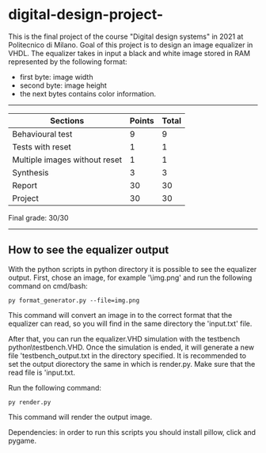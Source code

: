# digital-design-project-
This is the final project of the course "Digital design systems" in 2021 at Politecnico di Milano.
Goal of this project is to design an image equalizer in VHDL. The equalizer takes in input a black and white image stored in RAM represented by the following format:
- first byte: image width
- second byte: image height
- the next bytes contains color information.

---

| Sections | Points | Total | 
| ----------- | ----------- | ----------- |
| Behavioural test | 9 | 9 |
| Tests with reset | 1 | 1 |
| Multiple images without reset | 1 | 1 |
| Synthesis | 3 | 3 |
| Report | 30 | 30 |
| Project | 30 | 30 |

Final grade: 30/30

---
## How to see the equalizer output
With the python scripts in python directory it is possible to see the equalizer output.
First, chose an image, for example '\img.png' and run the following command on cmd/bash:


`py format_generator.py --file=img.png`


This command will convert an image in to the correct format that the equalizer can read, so you will find in the same directory the 'input.txt' file.


After that, you can run the equalizer.VHD simulation with the testbench python\testbench.VHD. Once the simulation is ended, it will generate a new file 'testbench_output.txt in the directory specified. It is recommended to set the output diorectory the same in which is render.py. Make sure that the read file is 'input.txt.


Run the following command:


`py render.py`


This command will render the output image.


Dependencies: in order to run this scripts you should install pillow, click and pygame.
